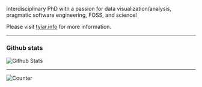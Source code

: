<!--
**7yl4r/7yl4r** is a ✨ _special_ ✨ repository because its `README.md` (this file) appears on your GitHub profile.

Here are some ideas to get you started:

- 🔭 I’m currently working on ...
- 🌱 I’m currently learning ...
- 👯 I’m looking to collaborate on ...
- 🤔 I’m looking for help with ...
- 💬 Ask me about ...
- 📫 How to reach me: ...
- 😄 Pronouns: ...
- ⚡ Fun fact: ...
-->


<!-- <p align="left">
  <img style="width:6rem; height:auto; border-radius:1rem;" src="https://gtalarico.com/img/avatar.jpg"/>
</p> -->

Interdisciplinary PhD with a passion for data visualization/analysis, pragmatic software engineering, FOSS, and science! 

Please visit [tylar.info](https://tylar.info) for more information.

----


<!-- <div align="center"> -->
### Github stats

![Github Stats](https://github-readme-stats.vercel.app/api?username=7yl4r&show_icons=true&theme=default&hide_border=false&locale=en)

---

![Counter](https://komarev.com/ghpvc/?username=7yl4r&style=flat-square&label=Profile%20Views)
